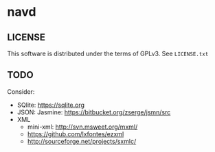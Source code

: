 navd
====

LICENSE
-------

This software is distributed under the terms of GPLv3. See ```LICENSE.txt```


TODO
----

Consider:
- SQlite: https://sqlite.org
- JSON: Jasmine: https://bitbucket.org/zserge/jsmn/src
- XML
  - mini-xml: http://svn.msweet.org/mxml/
  - https://github.com/lxfontes/ezxml
  - http://sourceforge.net/projects/sxmlc/

